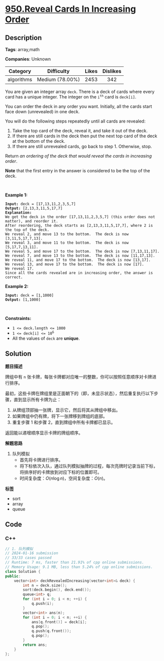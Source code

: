 # [950.Reveal Cards In Increasing Order](https://leetcode.com/problems/reveal-cards-in-increasing-order/description/)

## Description

**Tags**: array,math

**Companies**: Unknown

|  Category  |   Difficulty    | Likes | Dislikes |
| :--------: | :-------------: | :---: | :------: |
| algorithms | Medium (78.00%) | 2453  |   342    |

<p>You are given an integer array <code>deck</code>. There is a deck of cards where every card has a unique integer. The integer on the <code>i<sup>th</sup></code> card is <code>deck[i]</code>.</p>
<p>You can order the deck in any order you want. Initially, all the cards start face down (unrevealed) in one deck.</p>
<p>You will do the following steps repeatedly until all cards are revealed:</p>
<ol>
  <li>Take the top card of the deck, reveal it, and take it out of the deck.</li>
  <li>If there are still cards in the deck then put the next top card of the deck at the bottom of the deck.</li>
  <li>If there are still unrevealed cards, go back to step 1. Otherwise, stop.</li>
</ol>
<p>Return <em>an ordering of the deck that would reveal the cards in increasing order</em>.</p>
<p><strong>Note</strong> that the first entry in the answer is considered to be the top of the deck.</p>
<p>&nbsp;</p>
<p><strong class="example">Example 1:</strong></p>
<pre><code><strong>Input:</strong> deck = [17,13,11,2,3,5,7]
<strong>Output:</strong> [2,13,3,11,5,17,7]
<strong>Explanation:</strong>
We get the deck in the order [17,13,11,2,3,5,7] (this order does not matter), and reorder it.
After reordering, the deck starts as [2,13,3,11,5,17,7], where 2 is the top of the deck.
We reveal 2, and move 13 to the bottom.  The deck is now [3,11,5,17,7,13].
We reveal 3, and move 11 to the bottom.  The deck is now [5,17,7,13,11].
We reveal 5, and move 17 to the bottom.  The deck is now [7,13,11,17].
We reveal 7, and move 13 to the bottom.  The deck is now [11,17,13].
We reveal 11, and move 17 to the bottom.  The deck is now [13,17].
We reveal 13, and move 17 to the bottom.  The deck is now [17].
We reveal 17.
Since all the cards revealed are in increasing order, the answer is correct.</code></pre>
<p><strong class="example">Example 2:</strong></p>
<pre><code><strong>Input:</strong> deck = [1,1000]
<strong>Output:</strong> [1,1000]</code></pre>
<p>&nbsp;</p>
<p><strong>Constraints:</strong></p>
<ul>
  <li><code>1 &lt;= deck.length &lt;= 1000</code></li>
  <li><code>1 &lt;= deck[i] &lt;= 10<sup>6</sup></code></li>
  <li>All the values of <code>deck</code> are <strong>unique</strong>.</li>
</ul>

## Solution

**题目描述**

牌组中有 `n` 张卡牌，每张卡牌都对应唯一的整数，你可以按照任意顺序对卡牌进行排序。

最初，这些卡牌在牌组里是正面朝下的（即，未显示状态），然后重复执行以下步骤，直到显示所有卡牌为止：

1. 从牌组顶部抽一张牌，显示它，然后将其从牌组中移出。
2. 如果牌组中仍有牌，将下一张牌移到牌组的底部。
3. 重复步骤 1 和步骤 2，直到牌组中所有卡牌都已显示。

返回能以递增顺序显示卡牌的牌组顺序。

**解题思路**

1. 队列模拟
   - 首先将卡牌进行排序。
   - 将下标依次入队，通过队列模拟抽牌的过程，每次亮牌时记录当前下标，将排序好的卡牌放到对应下标的位置即可。
   - 时间复杂度：$O(n\log n)$，空间复杂度：$O(n)$。

**标签**

- sort
- array
- queue

<!-- code start -->
## Code

### C++

```cpp
// 1. 队列模拟
// 2024-01-16 submission
// 33/33 cases passed
// Runtime: 7 ms, faster than 21.91% of cpp online submissions.
// Memory Usage: 9.1 MB, less than 5.24% of cpp online submissions.
class Solution {
public:
    vector<int> deckRevealedIncreasing(vector<int>& deck) {
        int n = deck.size();
        sort(deck.begin(), deck.end());
        queue<int> q;
        for (int i = 0; i < n; ++i) {
            q.push(i);
        }
        vector<int> ans(n);
        for (int i = 0; i < n; ++i) {
            ans[q.front()] = deck[i];
            q.pop();
            q.push(q.front());
            q.pop();
        }
        return ans;
    }
};
```

<!-- code end -->

